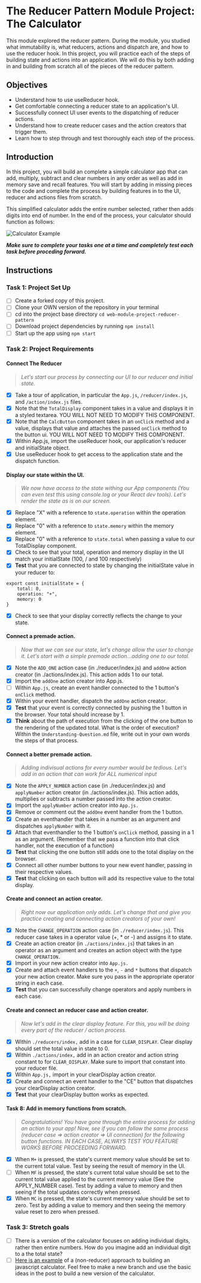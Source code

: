 # The Reducer Pattern Module Project: The Calculator

This module explored the reducer pattern. During the module, you studied what immutability is, what reducers, actions and dispatch are, and how to use the reducer hook. In this project, you will practice each of the steps of building state and actions into an application. We will do this by both adding in and building from scratch all of the pieces of the reducer pattern.

## Objectives

- Understand how to use useReducer hook.
- Get comfortable connecting a reducer state to an application's UI.
- Successfully connect UI user events to the dispatching of reducer actions.
- Understand how to create reducer cases and the action creators that trigger them.
- Learn how to step through and test thoroughly each step of the process.

## Introduction

In this project, you will build an complete a simple calculator app that can add, multiply, subtract and clear numbers in any order as well as add in memory save and recall features. You will start by adding in missing pieces to the code and complete the process by building features in to the UI, reducer and actions files from scratch.

This simplified calculator adds the entire number selected, rather then adds digits into end of number. In the end of the process, your calculator should function as follows:

![Calculator Example](project-goals.gif)

**_Make sure to complete your tasks one at a time and completely test each task before proceding forward._**

## Instructions

### Task 1: Project Set Up

- [ ] Create a forked copy of this project.
- [ ] Clone your OWN version of the repository in your terminal
- [ ] cd into the project base directory `cd web-module-project-reducer-pattern`
- [ ] Download project dependencies by running `npm install`
- [ ] Start up the app using `npm start`

### Task 2: Project Requirements

#### Connect The Reducer

> _Let's start our process by connecting our UI to our reducer and initial state._

- [x] Take a tour of application, in particular the `App.js`, `/reducer/index.js`, and `/action/index.js` files.
- [x] Note that the `TotalDisplay` component takes in a value and displays it in a styled textarea. YOU WILL NOT NEED TO MODIFY THIS COMPONENT.
- [x] Note that the `CalcButton` component takes in an `onClick` method and a value, displays that value and attaches the passed `onClick` method to the button ui. YOU WILL NOT NEED TO MODIFY THIS COMPONENT.
- [x] Within App.js, import the useReducer hook, our application's reducer and initialState object.
- [x] Use useReducer hook to get access to the application state and the dispatch function.

#### Display our state within the UI.

> _We now have access to the state withing our App components (You can even test this using console.log or your React dev tools). Let's render the state as is on our screen._

- [x] Replace "X" with a reference to `state.operation` within the operation element.
- [x] Replace "0" with a reference to `state.memory` within the memory element.
- [x] Replace "0" with a reference to `state.total` when passing a value to our TotalDisplay component.
- [x] Check to see that your total, operation and memory display in the UI match your initialState (100, / and 100 respectively)
- [x] **Test** that you are connected to state by changing the initialState value in your reducer to:

```
export const initialState = {
    total: 0,
    operation: "+",
    memory: 0
}
```

- [x] Check to see that your display correctly reflects the change to your state.

#### Connect a premade action.

> _Now that we can see our state, let's change allow the user to change it. Let's start with a simple premade action...adding one to our total._

- [x] Note the `ADD_ONE` action case (in ./reducer/index.js) and `addOne` action creator (in ./actions/index.js). This action adds 1 to our total.
- [x] Import the `addOne` action creator into App.js.
- [ ] Within `App.js`, create an event handler connected to the 1 button's `onClick` method.
- [x] Within your event handler, dispatch the `addOne` action creator.
- [x] **Test** that your event is correctly connected by pushing the 1 button in the browser. Your total should increase by 1.
- [x] **Think** about the path of execution from the clicking of the one button to the rendering of the updated total. What is the order of execution? Within the `Understanding-Question.md` file, write out in your own words the steps of that process.

#### Connect a better premade action.

> _Adding indivisual actions for every number would be tedious. Let's add in an action that can work for ALL numerical input_

- [x] Note the `APPLY_NUMBER` action case (in ./reducer/index.js) and `applyNumber` action creator (in ./actions/index.js). This action adds, multiplies or subtracts a number passed into the action creator.
- [x] Import the `applyNumber` action creator into `App.js.`
- [x] Remove or comment out the `addOne` event handler from the 1 button.
- [x] Create an eventhandler that takes in a number as an argument and dispatches `applyNumber` with it.
- [x] Attach that eventhandler to the 1 button's `onClick` method, passing in a 1 as an argument. (Remember that we pass a function into that click handler, not the execution of a function)
- [x] **Test** that clicking the one button still adds one to the total display on the browser.
- [x] Connect all other number buttons to your new event handler, passing in their respective values.
- [x] **Test** that clicking on each button will add its respective value to the total display.

#### Create and connect an action creator.

> _Right now our application only adds. Let's change that and give you practice creating and connecting action creators of your own!_

- [x] Note the `CHANGE_OPERATION` action case (in `./reducer/index.js`). This reducer case takes in a operator value (+, \* or -) and assigns it to state.
- [x] Create an action creator (in `./actions/index.js`) that takes in an operator as an argument and creates an action object with the type `CHANGE_OPERATION.`
- [x] Import in your new action creator into `App.js.`
- [x] Create and attach event handlers to the `+`, `-` and `*` buttons that dispatch your new action creator. Make sure you pass in the appropriate operator string in each case.
- [x] **Test** that you can successfully change operators and apply numbers in each case.

#### Create and connect an reducer case and action creator.

> _Now let's add in the clear display feature. For this, you will be doing every part of the reducer / action process._

- [x] Within `./reducers/index,` add in a case for `CLEAR_DISPLAY`. Clear display should set the total value in state to 0.
- [x] Within `./actions/index,` add in an action creator and action string constant to for `CLEAR_DISPLAY`. Make sure to import that constant into your reducer file.
- [x] Within `App.js,` import in your clearDisplay action creator.
- [x] Create and connect an event handler to the "CE" button that dispatches your clearDisplay action creator.
- [x] **Test** that your clearDisplay button works as expected.

#### Task 8: Add in memory functions from scratch.

> _Congratulations! You have gone through the entire process for adding an action to your app! Now, see if you can follow the same process (reducer case => action creator => UI connection) for the following button functions. IN EACH CASE, ALWAYS TEST YOU FEATURE WORKS BEFORE PROCEEDING FORWARD._

- [x] When `M+` is pressed, the state's current memory value should be set to the current total value. Test by seeing the result of memory in the UI.
- [ ] When `MF` is pressed, the state's current total value should be set to the current total value applied to the current memory value (See the APPLY_NUMBER case). Test by adding a value to memory and then seeing if the total updates correctly when pressed.
- [x] When `MC` is pressed, the state's current memory value should be set to zero. Test by adding a value to memory and then seeing the memory value reset to zero when pressed.

### Task 3: Stretch goals

- [ ] There is a version of the calculator focuses on adding individual digits, rather then entire numbers. How do you imagine add an individual digit to a the total state?
- [ ] [Here is an example](https://freshman.tech/calculator/) of a (non-reducer) approach to building an javascript calculator. Feel free to make a new branch and use the basic ideas in the post to build a new version of the calculator.
